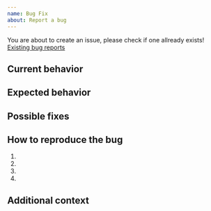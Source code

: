 ```yaml
---
name: Bug Fix
about: Report a bug
---
```


You are about to create an issue, please check if one allready exists!
[Existing bug reports](https://github.com/Schlichting-Development/octo-sports/issues?q=is%3Aissue+is%3Aopen+label%3Abug)

## Current behavior
<!-- describe the current behavior of the application -->

## Expected behavior
<!-- describe what the application should do -->

## Possible fixes
<!-- If you can please provide a possible solution -->

## How to reproduce the bug

1.
2.
3.
4.

## Additional context
<!-- provide additional context here -->
